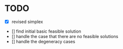 # TODO

- [x] revised simplex
- [] find initial basic feasible solution
- [] handle the case that there are no feasible solutions
- [] handle the degeneracy cases 